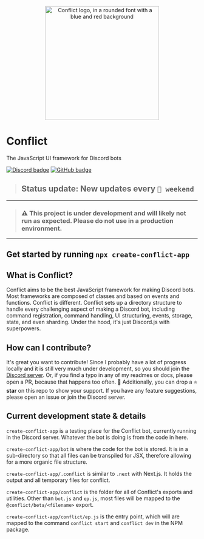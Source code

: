 
<p align="center">
<img alt="Conflict logo, in a rounded font with a blue and red background" src="https://conflictframework.repl.co/conflict.svg" width="300">
</p>

# Conflict
The JavaScript UI framework for Discord bots

[![
    Discord badge
](
    https://img.shields.io/discord/921962253262155876?color=%235865f2&label=%20&logo=Discord&logoColor=white
)](
    https://discord.gg/jCgArsS7ub
)
[![
    GitHub badge
](
    https://img.shields.io/github/last-commit/yodalightsabr/conflict?color=%23222&label=%20%20%20&logo=GitHub&logoColor=white
)](
    https://github.com/yodalightsabr/conflict
)

> ## **Status update:** New updates every **`📆 weekend`**
--------
> ### ⚠️ This project is under development and will likely not run as expected. Please do not use in a production environment.
--------
Get started by running `npx create-conflict-app`
--------


## What is Conflict?
Conflict aims to be the best JavaScript framework for making Discord bots. Most frameworks are composed of classes and based on events and functions. Conflict is different. Conflict sets up a directory structure to handle every challenging aspect of making a Discord bot, including command registration, command handling, UI structuring, events, storage, state, and even sharding. Under the hood, it's just Discord.js with superpowers.

## How can I contribute?
It's great you want to contribute! Since I probably have a lot of progress locally and it is still very much under development, so you should join the [Discord server](https://discord.gg/KuAHEnbj5v).
Or, if you find a typo in any of my readmes or docs, please open a PR, because that happens too often. 🤪
Additionally, you can drop a ⭐ **star** on this repo to show your support. If you have any feature suggestions, please open an issue or join the Discord server.

## Current development state & details

`create-conflict-app` is a testing place for the Conflict bot, currently running in the Discord server. Whatever the bot is doing is from the code in here.

`create-conflict-app/bot` is where the code for the bot is stored. It is in a sub-directory so that all files can be transpiled for JSX, therefore allowing for a more organic file structure.

`create-conflict-app/.conflict` is similar to `.next` with Next.js. It holds the output and all temporary files for conflict.

`create-conflict-app/conflict` is the folder for all of Conflict's exports and utilities. Other than `bot.js` and `ep.js`, most files will be mapped to the `@conflict/beta/<filename>` export.

`create-conflict-app/conflict/ep.js` is the entry point, which will are mapped to the command `conflict start` and `conflict dev` in the NPM package.
